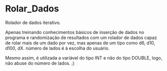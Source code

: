 # Rolar_Dados
Rolador de dados iterativo.

Apenas treinando conhecimentos básicos de inserção de dados no programa e randomização de resultados com um rolador de dados capaz de rolar mais de um dado por vez, mas apenas de um tipo como d6, d10, d100, dX. número de lados é à escolha do usuário.

Mesmo assim, é utilizada a variável do tipo INT e não do tipo DOUBLE, logo, não abuse do número de lados. ;)
